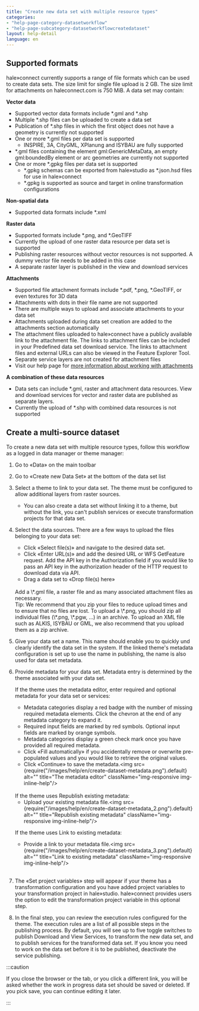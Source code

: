 ```yaml
---
title: "Create new data set with multiple resource types"
categories:
- "help-page-category-datasetworkflow"
- "help-page-subcategory-datasetworkflowcreatedataset"
layout: help-detail
language: en
---
```


## Supported formats ##

hale»connect currently supports a range of file formats which can be used to create data sets. The size limit for single file upload is 2 GB. The size limit for attachments on haleconnect.com is 750 MiB. A data set may contain:

**Vector data**
  * Supported vector data formats include \*.gml and \*.shp
  * Multiple \*.shp files can be uploaded to create a data set
  * Publication of \*.shp files in which the first object does not have a geometry is currently not supported
  * One or more  \*.gml files per data set is supported
    * INSPIRE, 3A, CityGML, XPlanung and ISYBAU are fully supported
  * \*.gml files containing the element gml:GenericMetaData, an empty gml:boundedBy element or arc geometries are currently not supported
  * One or more  \*.gpkg files per data set is supported
    * \*.gpkg schemas can be exported from hale»studio as \*.json.hsd files for use in hale»connect
    * \*.gpkg is supported as source and target in online transformation configurations

**Non-spatial data**
  * Supported data formats include \*.xml

**Raster data**
  * Supported formats include \*.png, and \*.GeoTIFF
  * Currently the upload of one raster data resource per data set is supported
  * Publishing raster resources without vector resources is not supported. A dummy vector file needs to be added in this case
  * A separate raster layer is published in the view and download services

**Attachments**
  * Supported file attachment formats include \*.pdf, \*.png, \*.GeoTIFF, or even textures for 3D data
  * Attachments with dots in their file name are not supported
  * There are multiple ways to upload and associate attachments to your data set
  * Attachments uploaded during data set creation are added to the attachments section automatically
  * The attachment files uploaded to hale»connect have a publicly available link to the attachment file. The links to attachment files can be included in your Predefined data set download service. The links to attachment files and external URLs can also be viewed in the Feature Explorer Tool.
  * Separate service layers are not created for attachment files
  * Visit our help page for [more information about working with attachments](../../references/data/2018-03-10-reference-data-files.md)

**A combination of these data resources**
  * Data sets can include \*.gml, raster and attachment data resources. View and download services for vector and raster data are published as separate layers.
  * Currently the upload of \*.shp with combined data resources is not supported

## Create a multi-source dataset ##

To create a new data set with multiple resource types, follow this workflow as a logged in data manager or theme manager:

1. Go to &laquo;Data&raquo; on the main toolbar
2. Go to &laquo;Create new Data Set&raquo; at the bottom of the data set list
3. Select a theme to link to your data set. The theme must be configured to allow additional layers from raster sources.
    * You can also create a data set without linking it to a theme, but without the link, you can't publish services or execute transformation projects for that data set.
4. Select the data sources. There are a few ways to upload the files belonging to your data set:
    *	Click &laquo;Select file(s)&raquo; and navigate to the desired data set.
    * Click &laquo;Enter URL(s)&raquo; and add the desired URL or WFS GetFeature request. Add the API key in the Authorization field if you would like to pass an API key in the authorization header of the HTTP request to download data via API.
    * Drag a data set to &laquo;Drop file(s) here&raquo;

    <br/>
    Add a \*.gml file, a raster file and as many associated attachment files as necessary.

   <br/>
   Tip: We recommend that you zip your files to reduce upload times and to ensure that no files are lost. To upload a \*.png, you should zip all individual files (\*.png, \*.pgw, …) in an archive. To upload an XML file such as ALKIS, ISYBAU or GML, we also recommend that you upload them as a zip archive.

5.	Give your data set a name. This name should enable you to quickly und clearly identify the data set in the system. If the linked theme's metadata configuration is set up to use the name in publishing, the name is also used for data set metadata.
6.	Provide metadata for your data set. Metadata entry is determined by the theme associated with your data set.

    If the theme uses the metadata editor, enter required and optional metadata for your data set or services:
      * Metadata categories display a red badge with the number of missing required metadata elements. Click the chevron at the end of any  metadata category to expand it.
      * Required input fields are marked by red symbols. Optional input fields are marked by orange symbols.
      * Metadata categories display a green check mark once you have provided all required metadata.
      * Click «Fill automatically» if you accidentally remove or overwrite pre-populated values and you would like to retrieve the original values.
      * Click &laquo;Continue&raquo; to save the metadata.<img src={require("/images/help/en/create-dataset-metadata.png").default} alt="" title="The metadata editor" className="img-responsive img-inline-help"/>

      <br/>
    If the theme uses Republish existing metadata:

      * Upload your existing metadata file.<img src={require("/images/help/en/create-dataset-metadata_2.png").default} alt="" title="Republish existing metadata" className="img-responsive img-inline-help"/>

    If the theme uses Link to existing metadata:

      * Provide a link to your metadata file.<img src={require("/images/help/en/create-dataset-metadata_3.png").default} alt="" title="Link to existing metadata" className="img-responsive img-inline-help"/>
       <br/>

7. The «Set project variables» step will appear if your theme has a transformation configuration and you have added project variables to your transformation project in hale»studio. hale»connect provides users the option to edit the transformation project variable in this optional step.

8. In the final step, you can review the execution rules configured for the theme. The execution rules are a list of all possible steps in the publishing process. By default, you will see up to five toggle switches to publish Download and View Services, to transform the new data set, and to publish services for the transformed data set. If you know you need to work on the data set before it is to be published, deactivate the service publishing.

:::caution

If you close the browser or the tab, or you click a different link, you will be asked whether the work in progress data set should be saved or deleted. If you pick save, you can continue editing it later.

:::
